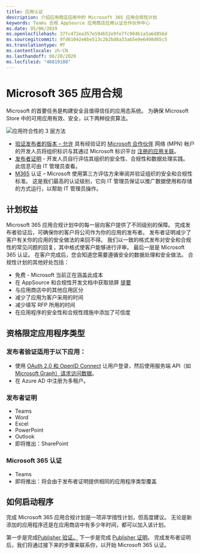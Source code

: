 ```yaml
---
title: 应用认证
description: 介绍应用商店应用中的 Microsoft 365 应用合规性计划
keywords: Teams 合规 AppSource 应用商店应用认证合作伙伴中心
ms.date: 05/06/2019
ms.openlocfilehash: 37fc472ea357e594b52e9fe7fc904b1a5a6d856d
ms.sourcegitcommit: 9fd61042e8be513c2b2bd8a33ab5e9e6498d65c5
ms.translationtype: MT
ms.contentlocale: zh-CN
ms.lasthandoff: 08/20/2020
ms.locfileid: "46819188"
---
```

# <a name="microsoft-365-app-compliance"></a>Microsoft 365 应用合规 

Microsoft 的首要任务是构建安全且值得信任的应用态系统。 为确保 Microsoft Store 中的可用应用有效、安全，以下两种投资算法。 

  ![应用符合性的 3 层方法](../../../../assets/images/Three_Tiers.png) 

-   [验证发布者的版本 – 允许](https://docs.microsoft.com/azure/active-directory/develop/publisher-verification-overview)  具有经验证的 [Microsoft 合作伙伴](https://partner.microsoft.com/membership) 网络 (MPN) 帐户的开发人员将组织标识与其通过 Microsoft 标识平台 [注册的应用关联](https://docs.microsoft.com/azure/active-directory/develop/)。
-   [发布者证明](https://docs.microsoft.com/microsoft-365-app-certification/docs/enterprise-app-attestation-guide) - 开发人员自行评估其组织的安全性、合规性和数据处理实践。 此信息可由 IT 管理员查看。 
-   [M365](https://docs.microsoft.com/microsoft-365-app-certification/docs/enterprise-app-certification-guide) 认证 – Microsoft 使用第三方评估方来审阅并验证组织的安全和合规性标准。 这是我们最高的认证级别，它向 IT 管理员保证以推广数据使用和存储的方式运行，以帮助 IT 管理员操作。


## <a name="program-benefits"></a>计划权益

Microsoft 365 应用合规计划中的每一层向客户提供了不同级别的保障。 完成发布者验证后，可确保你的客户将公司作为你的应用的发布者。 发布者证明减少了客户有关你的应用的安全做法的来回不得。 我们以一致的格式发布对安全和合规性的常见问题的回复，其中格式使客户能够进行评审。 最后一层是 Microsoft 365 认证。 在客户完成后，您会知道您需要遵循安全的数据处理和安全做法。 合规性计划的其他好处包括：
-   免费 - Microsoft 当前正在涵盖此成本
-   在 AppSource 和合规性开发文档中获取锁屏 [提要](https://docs.microsoft.com/microsoft-365-app-certification/teams/teams-apps)
-   与应用商店中的其他应用区分
-   减少了应用为客户采用的时间
-   减少填写 RFP 所用的时间
-   在应用程序的安全性和合规性措施中添加了可信度

## <a name="qualifying-application-types"></a>资格限定应用程序类型 
### <a name="publisher-verification-applies-to-apps-which"></a>发布者验证适用于以下应用： 
- 使用 [OAuth 2.0 和 OpenID Connect](https://docs.microsoft.com/azure/active-directory/develop/active-directory-v2-protocols) 让用户登录，然后使用服务端 API（如 [Microsoft Graph）请求访问数据](https://developer.microsoft.com/graph/)。 
- 在 Azure AD 中注册为多租户。 

### <a name="publisher-attestation"></a>发布者证明
-   Teams
-   Word
-   Excel
-   PowerPoint
-   Outlook
- 即将推出：SharePoint

### <a name="microsoft-365-certification"></a>Microsoft 365 认证
-   Teams
-   即将推出：将会由于发布者证明提供相同的应用程序类型覆盖

## <a name="how-to-start-the-program"></a>如何启动程序

完成 Microsoft 365 应用合规计划是一项非学措性计划，但高度建议。 无论是新添加的应用程序还是在应用商店中有多少年时间，都可以加入该计划。 

第一步是完成[Publisher 验证。](https://docs.microsoft.com/azure/active-directory/develop/publisher-verification-overview) 下一步是完成 [Publisher 证明](https://docs.microsoft.com/microsoft-365-app-certification/docs/attestation)。 完成发布者证明后，我们将通过接下来的步骤来联系你，以开始 Microsoft 365 认证。
